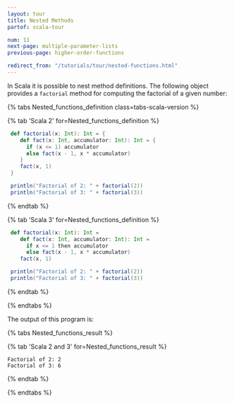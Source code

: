```yaml
---
layout: tour
title: Nested Methods
partof: scala-tour

num: 11
next-page: multiple-parameter-lists
previous-page: higher-order-functions

redirect_from: "/tutorials/tour/nested-functions.html"
---
```


In Scala it is possible to nest method definitions. The following object provides a `factorial` method for computing the factorial of a given number:

{% tabs Nested_functions_definition class=tabs-scala-version %}

{% tab 'Scala 2' for=Nested_functions_definition %}
```scala mdoc
 def factorial(x: Int): Int = {
    def fact(x: Int, accumulator: Int): Int = {
      if (x <= 1) accumulator
      else fact(x - 1, x * accumulator)
    }  
    fact(x, 1)
 }

 println("Factorial of 2: " + factorial(2))
 println("Factorial of 3: " + factorial(3))
```
{% endtab %}

{% tab 'Scala 3' for=Nested_functions_definition %}
```scala mdoc
 def factorial(x: Int): Int =
    def fact(x: Int, accumulator: Int): Int =
      if x <= 1 then accumulator
      else fact(x - 1, x * accumulator)
    fact(x, 1)

 println("Factorial of 2: " + factorial(2))
 println("Factorial of 3: " + factorial(3))
```
{% endtab %}

{% endtabs %}

The output of this program is:

{% tabs Nested_functions_result %}

{% tab 'Scala 2 and 3' for=Nested_functions_result %}
```
Factorial of 2: 2
Factorial of 3: 6
```
{% endtab %}

{% endtabs %}
